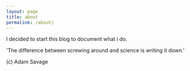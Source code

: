 ```yaml
---
layout: page
title: about
permalink: /about/
---
```


I decided to start this blog to document what i do.

'The difference between screwing around and science is writing it down.' 

(c) Adam Savage
